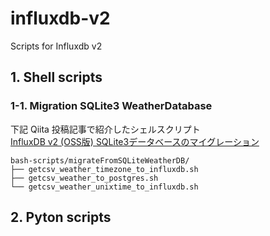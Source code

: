 # influxdb-v2

Scripts for Influxdb v2

## 1. Shell scripts

### 1-1. Migration SQLite3 WeatherDatabase

下記 Qiita 投稿記事で紹介したシェルスクリプト  
[InfluxDB v2 (OSS版) SQLite3データベースのマイグレーション](https://qiita.com/pipito-yukio/items/3f9b0e58969ef588082f)

```
bash-scripts/migrateFromSQLiteWeatherDB/
├── getcsv_weather_timezone_to_influxdb.sh
├── getcsv_weather_to_postgres.sh
└── getcsv_weather_unixtime_to_influxdb.sh
```

## 2. Pyton scripts
